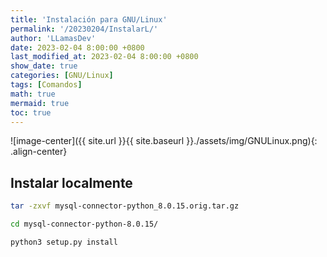 ```yaml
---
title: 'Instalación para GNU/Linux'
permalink: '/20230204/InstalarL/'
author: 'LLamasDev'
date: 2023-02-04 8:00:00 +0800
last_modified_at: 2023-02-04 8:00:00 +0800
show_date: true
categories: [GNU/Linux]
tags: [Comandos]
math: true
mermaid: true
toc: true
---
```


![image-center]({{ site.url }}{{ site.baseurl }}./assets/img/GNULinux.png){: .align-center}

## Instalar localmente

```bash
tar -zxvf mysql-connector-python_8.0.15.orig.tar.gz

cd mysql-connector-python-8.0.15/

python3 setup.py install
```